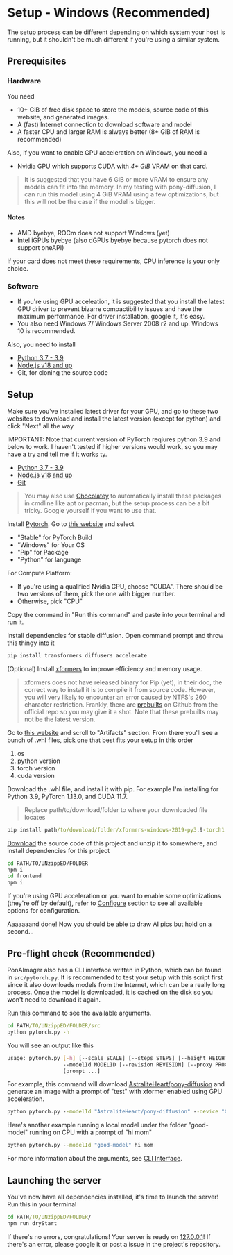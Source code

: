 # Setup - Windows (Recommended)

The setup process can be different depending on which system your host is running, but it shouldn't be much different if you're using a similar system.

## Prerequisites

### Hardware

You need

- 10+ GiB of free disk space to store the models, source code of this website, and generated images.
- A (fast) Internet connection to download software and model
- A faster CPU and larger RAM is always better (8+ GiB of RAM is recommended)

Also, if you want to enable GPU acceleration on Windows, you need a

- Nvidia GPU which supports CUDA with *4+ GiB* VRAM on that card.

> It is suggested that you have 6 GiB or more VRAM to ensure any models can fit into the memory. In my testing with pony-diffusion, I can run this model using 4 GiB VRAM using a few optimizations, but this will not be the case if the model is bigger.

#### Notes

- AMD byebye, ROCm does not support Windows (yet)
- Intel iGPUs byebye (also dGPUs byebye because pytorch does not support oneAPI)

If your card does not meet these requirements, CPU inference is your only choice.

### Software

- If you're using GPU acceleation, it is suggested that you install the latest GPU driver to prevent bizarre compactibility issues and have the maximum performance. For driver installation, google it, it's easy.
- You also need Windows 7/ Windows Server 2008 r2 and up. Windows 10 is recommended.

Also, you need to install

- [Python 3.7 - 3.9](https://www.python.org/downloads/)
- [Node.js v18 and up](https://nodejs.org/en/)
- Git, for cloning the source code

## Setup

Make sure you've installed latest driver for your GPU, and go to these two websites to download and install the latest version (except for python) and click "Next" all the way

IMPORTANT: Note that current version of PyTorch reqiures python 3.9 and below to work. I haven't tested if higher versions would work, so you may have a try and tell me if it works ty.

- [Python 3.7 - 3.9](https://www.python.org/downloads/)
- [Node.js v18 and up](https://nodejs.org/en/)
- [Git](https://git-scm.com/)

> You may also use [Chocolatey](https://chocolatey.org/) to automatically install these packages in cmdline like apt or pacman, but the setup process can be a bit tricky. Google yourself if you want to use that.

Install [Pytorch](https://pytorch.org/get-started/locally/). Go to [this website](https://pytorch.org/get-started/locally/) and select

- "Stable" for PyTorch Build
- "Windows" for Your OS
- "Pip" for Package
- "Python" for language

For Compute Platform:

- If you're using a qualified Nvidia GPU, choose "CUDA". There should be two versions of them, pick the one with bigger number.
- Otherwise, pick "CPU"

Copy the command in "Run this command" and paste into your terminal and run it.

Install dependencies for stable diffusion. Open command prompt and throw this thingy into it

```cmd
pip install transformers diffusers accelerate
```

(Optional) Install [xformers](https://github.com/facebookresearch/xformers) to improve efficiency and memory usage.

> xformers does not have released binary for Pip (yet), in their doc, the correct way to install it is to compile it from source code. However, you will very likely to encounter an error caused by NTFS's 260 character restriction. Frankly, there are [prebuilts](https://github.com/facebookresearch/xformers/actions/runs/3566916718) on Github from the official repo so you may give it a shot. Note that these prebuilts may not be the latest version.

Go to [this website](https://github.com/facebookresearch/xformers/actions/runs/3566916718) and scroll to "Artifacts" section. From there you'll see a bunch of .whl files, pick one that best fits your setup in this order

1) os
2) python version
3) torch version
4) cuda version

Download the .whl file, and install it with pip. For example I'm installing for Python 3.9, PyTorch 1.13.0, and CUDA 11.7.

> Replace path/to/download/folder to where your downloaded file locates

```cmd
pip install path/to/download/folder/xformers-windows-2019-py3.9-torch1.13.0+cu117.whl
```

[Download](https://github.com/GrieferPig/PonAImager-WebUI/archive/refs/heads/main.zip) the source code of this project and unzip it to somewhere, and install dependencies for this project

```bash
cd PATH/TO/UNzippED/FOLDER
npm i
cd frontend
npm i
```

If you're using GPU acceleration or you want to enable some optimizations (they're off by default), refer to [Configure](Configure) section to see all available options for configuration.

Aaaaaaand done! Now you should be able to draw AI pics but hold on a second...

## Pre-flight check (Recommended)

PonAImager also has a CLI interface written in Python, which can be found in `src/pytorch.py`. It is recommended to test your setup with this script first since it also downloads models from the Internet, which can be a really long process. Once the model is downloaded, it is cached on the disk so you won't need to download it again.

Run this command to see the available arguments.

```cmd
cd PATH/TO/UNzippED/FOLDER/src
python pytorch.py -h
```

You will see an output like this

```bash
usage: pytorch.py [-h] [--scale SCALE] [--steps STEPS] [--height HEIGHT] [--width WIDTH] [--seed SEED] [--outname OUTNAME] [--listen] [--oa] [--os] [--ov] [--ox] [--device DEVICE]
                  --modelId MODELID [--revision REVISION] [--proxy PROXY] [--disableChecker] [--negative [NEGATIVE ...]]
                  [prompt ...]
```

For example, this command will download [AstraliteHeart/pony-diffusion](https://huggingface.co/AstraliteHeart/pony-diffusion) and generate an image with a prompt of "test" with xformer enabled using GPU acceleration.

```cmd
python pytorch.py --modelId "AstraliteHeart/pony-diffusion" --device "CUDA" --ox test
```

Here's another example running a local model under the folder "good-model" running on CPU with a prompt of "hi mom"

```cmd
python pytorch.py --modelId "good-model" hi mom
```

For more information about the arguments, see [CLI Interface](CLI-Interface).

## Launching the server

You've now have all dependencies installed, it's time to launch the server! Run this in your terminal

```cmd
cd PATH/TO/UNzippED/FOLDER/
npm run dryStart
```

If there's no errors, congratulations! Your server is ready on [127.0.0.1](http://127.0.0.1)! If there's an error, please google it or post a issue in the project's repository.
